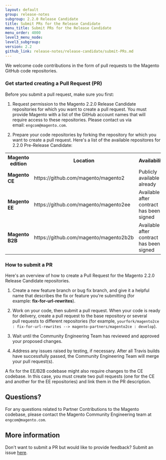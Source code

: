 ```yaml
---
layout: default
group: release-notes
subgroup: 2.2.0 Release Candidate
title: Submit PRs for the Release Candidate
menu_title: Submit PRs for the Release Candidate
menu_order: 4000
level3_menu_node:
level3_subgroup:
version: 2.2
github_link: release-notes/release-candidate/submit-PRs.md
---
```


We welcome code contributions in the form of pull requests to the Magento GitHub code repositories.

### Get started creating a Pull Request (PR)

Before you submit a pull request, make sure you first:

1.	Request permission to the Magento 2.2.0 Release Candidate repositories for which you want to create a pull request.  You must provide Magento with a list of the GitHub account names that will require access to these repositories. Please contact us via email: `engcom@magento.com`.

2.	Prepare your code repositories by forking the repository for which you want to create a pull request. Here's a list of the available repositores for 2.2.0 Pre-Release Candidate:

<table>
  <tr>
    <th><b>Magento edition</b></th>
    <th><b>Location</b></th>
    <th><b>Availability</b></th>
  </tr>

<tr>
    <td><b>Magento CE</b></td>
    <td>https://github.com/magento/magento2</td>
    <td>Publicly available already</td>
</tr>

<tr>
    <td><b>Magento EE</b></td>
    <td>https://github.com/magento/magento2ee</td>
    <td>Available after contract has been signed</td>
</tr>

<tr>
    <td><b>Magento B2B</b></td>
    <td>https://github.com/magento/magento2b2b</td>
    <td>Available after contract has been signed</td>
</tr>

</table>

### How to submit a PR

Here's an overview of how to create a Pull Request for the Magento 2.2.0 Release Candidate repositories. 

1.	Create a new feature branch or bug fix branch, and give it a helpful name that describes the fix or feature you're submitting (for example: **fix-for-url-rewrites**).

2.	Work on your code, then submit a pull request. When your code is ready for delivery, create a pull request to the base repository or several pull requests to different repositories (for example, `yourfork/magento2ce : fix-for-url-rewrites --> magento-partners/magento2ce : develop`).  

3.	Wait until the Community Engineering Team has reviewed and approved your proposed changes.

4.	Address any issues raised by testing, if necessary. After all Travis builds have successfully passed, the Community Engineering Team will merge your pull request(s).


<div class="bs-callout bs-callout-info" id="info" markdown="1">
A fix for the EE/B2B codebase might also require changes to the CE codebase. In this case, you must create two pull requests (one for the CE and another for the EE repositories) and link them in the PR description.
</div>


## Questions?

For any questions related to  Partner Contributions to the Magento codebase, please contact the Magento Community Engineering team at `engcom@magento.com`.


## More information

Don't want to submit a PR but would like to provide feedback? Submit an issue [here](https://github.com/magento/magento2/issues).
